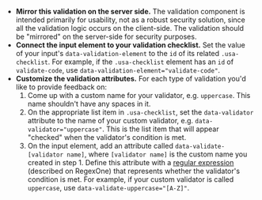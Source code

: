 - **Mirror this validation on the server side.** The validation component is intended primarily for usability, not as a robust security solution, since all the validation logic occurs on the client-side. The validation should be "mirrored" on the server-side for security purposes.
- **Connect the input element to your validation checklist.** Set the value of your input's `data-validation-element` to the `id` of its related `.usa-checklist`. For example, if the `.usa-checklist` element has an `id` of `validate-code`, use `data-validation-element="validate-code"`.
- **Customize the validation attributes.** For each type of validation you'd like to provide feedback on:
  1. Come up with a custom name for your validator, e.g. `uppercase`. This name shouldn't have any spaces in it.
  2. On the appropriate list item in `.usa-checklist`, set the `data-validator` attribute to the name of your custom validator, e.g. `data-validator="uppercase"`. This is the list item that will appear "checked" when the validator's condition is met.
  3. On the input element, add an attribute called `data-validate-[validator name]`, where `[validator name]` is the custom name you created in step 1. Define this attribute with a [regular expression](https://regexone.com/) (described on RegexOne) that represents whether the validator's condition is met. For example, if your custom validator is called `uppercase`, use `data-validate-uppercase="[A-Z]"`.


